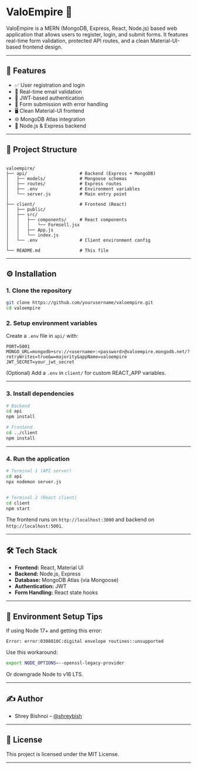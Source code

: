 # ValoEmpire 🎯

ValoEmpire is a MERN (MongoDB, Express, React, Node.js) based web application that allows users to register, login, and submit forms. It features real-time form validation, protected API routes, and a clean Material-UI-based frontend design.

---

## 🚀 Features

- ✅ User registration and login
- 📧 Real-time email validation
- 🔐 JWT-based authentication
- 🧾 Form submission with error handling
- 🖥️ Clean Material-UI frontend
- 🌐 MongoDB Atlas integration
- 🔄 Node.js & Express backend

---

## 📁 Project Structure

```

valoempire/
├── api/                    # Backend (Express + MongoDB)
│   ├── models/             # Mongoose schemas
│   ├── routes/             # Express routes
│   ├── .env                # Environment variables
│   └── server.js           # Main entry point
│
├── client/                 # Frontend (React)
│   ├── public/
│   ├── src/
│   │   ├── components/     # React components
│   │   │   └── Formsell.jsx
│   │   ├── App.js
│   │   └── index.js
│   └── .env                # Client environment config
│
└── README.md               # This file

````

---

## ⚙️ Installation

### 1. Clone the repository

```bash
git clone https://github.com/yourusername/valoempire.git
cd valoempire
````

### 2. Setup environment variables

Create a `.env` file in `api/` with:

```env
PORT=5001
MONGO_URL=mongodb+srv://<username>:<password>@valoempire.mongodb.net/?retryWrites=true&w=majority&appName=valoempire
JWT_SECRET=your_jwt_secret
```

(Optional) Add a `.env` in `client/` for custom REACT\_APP variables.

---

### 3. Install dependencies

```bash
# Backend
cd api
npm install

# Frontend
cd ../client
npm install
```

---

### 4. Run the application

```bash
# Terminal 1 (API server)
cd api
npx nodemon server.js


# Terminal 2 (React client)
cd client
npm start
```

The frontend runs on `http://localhost:3000` and backend on `http://localhost:5001`.

---

## 🛠 Tech Stack

* **Frontend:** React, Material UI
* **Backend:** Node.js, Express
* **Database:** MongoDB Atlas (via Mongoose)
* **Authentication:** JWT
* **Form Handling:** React state hooks

---

## 🔐 Environment Setup Tips

If using Node 17+ and getting this error:

```
Error: error:0308010C:digital envelope routines::unsupported
```

Use this workaround:

```bash
export NODE_OPTIONS=--openssl-legacy-provider
```

Or downgrade Node to v16 LTS.

---


## ✍️ Author

* Shrey Bishnoi – [@shreybish](https://github.com/shrey-Bish)

---

## 📄 License

This project is licensed under the MIT License.

---

```
